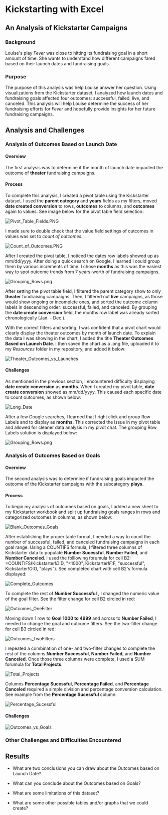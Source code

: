 # Kickstarting with Excel

## An Analysis of Kickstarter Campaigns

### Background
Louise's play _Fever_ was close to hitting its fundraising goal in a short amount of time. She wants to understand how different campaigns fared based on their launch dates and fundraising goals. 

### Purpose
The purpose of this analysis was help Louise answer her question. Using visualizations from the Kickstarter dataset, I analyzed how launch dates and fundraising goals affected four outcomes: successful, failed, live, and canceled. This analysis will help Louise determine the success of her fundraising efforts for _Fever_ and hopefully provide insights for her future fundraising campaigns.

## Analysis and Challenges

### Analysis of Outcomes Based on Launch Date
#### Overview
The first analysis was to determine if the month of launch date impacted the outcome of **theater** fundraising campaigns. 
#### Process 
To complete this analysis, I created a pivot table using the Kickstarter dataset. I used the **parent category** and **years** fields as my filters, moved **date created conversion** to rows, **outcomes** to columns, and **outcomes** again to values. See image below for the pivot table field selection:

![Pivot_Table_Fields.PNG](https://github.com/dwwatson1/kickstarter-analysis/blob/main/Resources/Pivot_Table_Fields.PNG)

I made sure to double check that the value field settings of outcomes in values was set to _count of outcomes._

![Count_of_Outcomes.PNG](https://github.com/dwwatson1/kickstarter-analysis/blob/main/Resources/Count_of_Outcomes.PNG)

After I created the pivot table, I noticed the dates row labels showed up as mm/dd/yyyy. After doing a quick search on Google, I learned I could group them by various increments of time. I chose **months** as this was the easiest way to spot outcome trends from 7 years-worth of fundraising campaigns.

![Grouping_Rows.png](https://github.com/dwwatson1/kickstarter-analysis/blob/main/Resources/Grouping_Rows.png)

After setting the pivot table field, I filtered the parent category show to only **theater** fundraising campaigns. Then, I filtered out **live** campaigns, as those would show ongoing or incomplete ones, and sorted the outcome column labels in descending order: successful, failed, and canceled. By grouping the **date create conversion** field, the months row label was already sorted chronologically (Jan. - Dec.).

With the correct filters and sorting, I was confident that a pivot chart would clearly display the theater outcomes by month of launch date. To explain the data I was showing in the chart, I added the title **Theater Outcomes Based on Launch Date**. I then saved the chart as a .png file, uploaded it to my _Resources_ folder in my repository, and added it below: 

![Theater_Outcomes_vs_Launches](https://github.com/dwwatson1/kickstarter-analysis/blob/main/Resources/Theater_Outcomes_vs_Launch.png)

#### Challenges

As mentioned in the previous section, I encountered difficulty displaying **date create conversion** as **months**. When I created my pivot table, **date create conversion** showed as mm/dd/yyyy. This caused each specific date to count outcomes, as shown below: 

![Long_Date](https://github.com/dwwatson1/kickstarter-analysis/blob/main/Resources/Long_Date.PNG)

After a few Google searches, I learned that I right click and group Row Labels and to display as **months**. This corrected the issue in my pivot table and allowed for cleaner data analysis in my pivot chat. The grouping Row Labels solution is displayed below:

![Grouping_Rows.png](https://github.com/dwwatson1/kickstarter-analysis/blob/main/Resources/Grouping_Rows.png)

### Analysis of Outcomes Based on Goals
#### Overview

The second analysis was to determine if fundraising goals impacted the outcome of the Kickstarter campaigns with the subcategory **plays**.

#### Process 

To begin my analysis of outcomes based on goals, I added a new sheet to my Kickstarter workbook and split up fundraising goals ranges in rows and categorized outcomes in columns, as shown below:

![Blank_Outcomes_Goals](https://github.com/dwwatson1/kickstarter-analysis/blob/main/Resources/Blank_Outcomes_Goals.PNG)

After establishing the proper table format, I needed a way to count the number of successful, failed, and canceled fundraising campaigns in each goal range. Using a COUNTIFS formula, I filtered three columns of Kickstarter data to populate **Number Sucessful**, **Number Failed**, and **Number Canceled**. I used the folllowing forumula for cell B2: =COUNTIFS(Kickstarter!$D:$D, "<1000", Kickstarter!$F:$F, "successful", Kickstarter!$O:$O, "plays"). See completed chart with cell B2's formula displayed:

![Complete_Outcomes](https://github.com/dwwatson1/kickstarter-analysis/blob/main/Resources/Complete_Outcomes.PNG)

To complete the rest of **Number Successful** , I changed the numeric value of the goal filter. See the filter change for cell B2 circled in red:

![Outcomes_OneFilter](https://github.com/dwwatson1/kickstarter-analysis/blob/main/Resources/Outcomes_OneFilter.PNG)

Moving down 1 row to **Goal 1000 to 4999** and across to **Number Failed**, I needed to change the goal and outcome filters. See the two-filter change for cell B3 circled in red:

![Outcomes_TwoFilters](https://github.com/dwwatson1/kickstarter-analysis/blob/main/Resources/Outcomes_TwoFilters.PNG)

I repeated a combination of one- and two-filter changes to complete the rest of the columns **Number Successful**, **Number Failed**, and **Number Canceled**. Once those three columns were complete, I used a SUM forumula for **Total Projects**. 

![Total_Projects](https://github.com/dwwatson1/kickstarter-analysis/blob/main/Resources/Total_Projects.PNG)

Columns **Percentage Sucessful**, **Percentage Failed**, and **Percentage Canceled** required a simple division and percentage conversion calculation. See example from the **Percentage Sucessful** column:

![Percentage_Sucessful](https://github.com/dwwatson1/kickstarter-analysis/blob/main/Resources/Percentage_Sucessful.PNG)


#### Challenges
![Outcomes_vs_Goals](https://github.com/dwwatson1/kickstarter-analysis/blob/main/Resources/Outcomes_vs_Goals.png)
### Other Challenges and Difficulties Encountered

## Results

- What are two conclusions you can draw about the Outcomes based on Launch Date?

- What can you conclude about the Outcomes based on Goals?

- What are some limitations of this dataset?

- What are some other possible tables and/or graphs that we could create?

